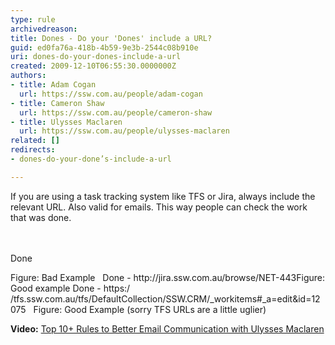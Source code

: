 ```yaml
---
type: rule
archivedreason: 
title: Dones - Do your 'Dones' include a URL?
guid: ed0fa76a-418b-4b59-9e3b-2544c08b910e
uri: dones-do-your-dones-include-a-url
created: 2009-12-10T06:55:30.0000000Z
authors:
- title: Adam Cogan
  url: https://ssw.com.au/people/adam-cogan
- title: Cameron Shaw
  url: https://ssw.com.au/people/cameron-shaw
- title: Ulysses Maclaren
  url: https://ssw.com.au/people/ulysses-maclaren
related: []
redirects:
- dones-do-your-done’s-include-a-url

---
```



If you are using a task tracking system like TFS or Jira, always include the relevant URL. Also valid for emails. This way people can check the work that was done.<br>
<br><excerpt class='endintro'></excerpt><br>
<p class="ms-rteCustom-GreyBox">Done <br></p><font class="ms-rteCustom-FigureBad"> Figure&#58; Bad Example&#160;&#160;&#160;</font><font class="ms-rteCustom-GreyBox">Done - http&#58;//jira.ssw.com.au/browse/NET-443</font><font class="ms-rteCustom-FigureGood">Figure&#58; Good example&#160;</font><font class="ms-rteCustom-GreyBox">Done -&#160;https&#58;/​/tfs.ssw.com.au/tfs/DefaultCollection/SSW.CRM/_workitems#_a=edit&amp;id=12075&#160;&#160;</font> <font class="ms-rteCustom-FigureGood">Figure&#58; Good Example (sorry TFS URLs are a little uglier)</font>
<p>
   <strong>Video&#58;​</strong>&#160;<a href="https&#58;//www.youtube.com/watch?v=LAqRokqq4jI">Top 10+&#160;Rules to Better Email Communication with Ulysses Maclaren</a> <br></p>


